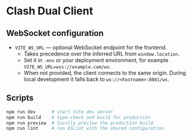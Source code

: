 # Clash Dual Client

## WebSocket configuration

- `VITE_WS_URL` — optional WebSocket endpoint for the frontend.
  - Takes precedence over the inferred URL from `window.location`.
  - Set it in `.env` or your deployment environment, for example `VITE_WS_URL=wss://example.com/ws`.
  - When not provided, the client connects to the same origin. During local development it falls back to `ws://<hostname>:8081/ws`.

## Scripts

```bash
npm run dev      # start Vite dev server
npm run build    # type-check and build for production
npm run preview  # locally preview the production build
npm run lint     # run ESLint with the shared configuration
```
